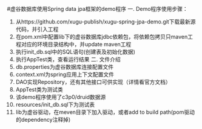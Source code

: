 #虚谷数据库使用Spring data jpa框架的demo程序
一. Demo程序使用步骤：
1. 从https://github.com/xugu-publish/xugu-spring-jpa-demo.git下载最新源代码，并引入工程
2. 在pom.xml中配置lib下的虚谷数据库jdbc依赖包，将依赖包拷贝只maven工程对应的环境目录结构中，并update maven工程
3. 执行init_db.sql中的SQL语句(创建表及初始化数据)
4. 执行AppTest类，查看运行结果
二. 文件介绍
1. db.properties为虚谷数据库连接配置文件
2. context.xml为spring应用上下文配置文件
3. DAO实现Repository，还有其他接口可供实现（详情看官方文档）
4. AppTest类为测试类
5. 该demo程序使用了c3p0/druid数据源
6. resources/init_db.sql下为测试表
7. lib为虚谷驱动，在meven目录下加入驱动，或者add to build path(pom驱动的dependency注释掉)

